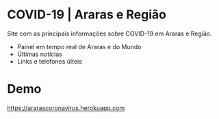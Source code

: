 # COVID-19 | Araras e Região
  Site com as principais informações sobre COVID-19 em Araras e Região.
  
  - Painel em tempo real de Araras e do Mundo
  - Últimas notícias
  - Links e telefones últeis

# Demo
https://ararascoronavirus.herokuapp.com
